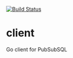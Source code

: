 [![Build Status](https://api.travis-ci.org/pubsubsql/client.svg?branch=master)](https://api.travis-ci.org/pubsubsql/client.svg?branch=master)

client
======

Go client for PubSubSQL
